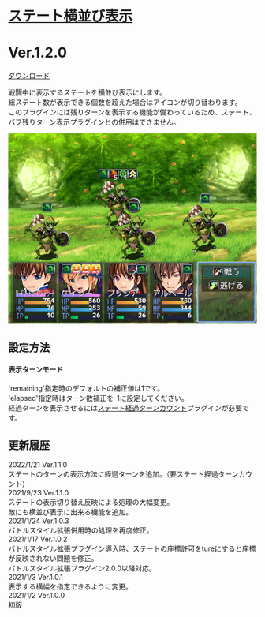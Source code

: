 # [ステート横並び表示](https://raw.githubusercontent.com/nuun888/MZ/master/NUUN_StateIconSideBySide.js)
# Ver.1.2.0
[ダウンロード](https://raw.githubusercontent.com/nuun888/MZ/master/NUUN_StateIconSideBySide.js)

戦闘中に表示するステートを横並び表示にします。  
総ステート数が表示できる個数を超えた場合はアイコンが切り替わります。  
このプラグインには残りターンを表示する機能が備わっているため、ステート、バフ残りターン表示プラグインとの併用はできません。  

![画像](img/StateIconSideBySide1.png)  

## 設定方法
#### 表示ターンモード  
'remaining'指定時のデフォルトの補正値は1です。  
'elapsed'指定時はターン数補正を-1に設定してください。  
経過ターンを表示させるには[ステート経過ターンカウント](https://github.com/nuun888/MZ/blob/master/README/StateTurnCount.md)プラグインが必要です。  

## 更新履歴
2022/1/21 Ver.1.1.0  
ステートのターンの表示方法に経過ターンを追加。（要ステート経過ターンカウント）  
2021/9/23 Ver.1.1.0  
ステートの表示切り替え反映による処理の大幅変更。  
敵にも横並び表示に出来る機能を追加。  
2021/1/24 Ver.1.0.3  
バトルスタイル拡張併用時の処理を再度修正。  
2021/1/17 Ver.1.0.2  
バトルスタイル拡張プラグイン導入時、ステートの座標許可をtureにすると座標が反映されない問題を修正。  
バトルスタイル拡張プラグイン2.0.0以降対応。  
2021/1/3 Ver.1.0.1  
表示する横幅を指定できるように変更。  
2021/1/2 Ver.1.0.0  
初版  

